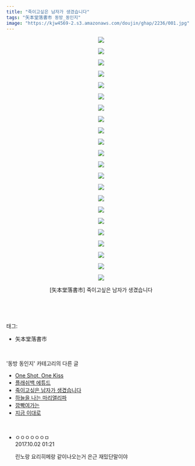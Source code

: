 ```yaml
---
title: "죽이고싶은 남자가 생겼습니다"
tags: "矢本堂落書市 동방_동인지"
image: "https://kjw4569-2.s3.amazonaws.com/doujin/ghap/2236/001.jpg"
---
```

<div class="article">
<p style="text-align: center; clear: none; float: none;"><img src="{{ site.imgserver9 }}/ghap/2236/001.jpg"/></p>
<p style="text-align: center; clear: none; float: none;"><img src="{{ site.imgserver9 }}/ghap/2236/002.jpg"/></p>
<p style="text-align: center; clear: none; float: none;"><img src="{{ site.imgserver9 }}/ghap/2236/003.jpg"/></p>
<p style="text-align: center; clear: none; float: none;"><img src="{{ site.imgserver9 }}/ghap/2236/004.jpg"/></p>
<p style="text-align: center; clear: none; float: none;"><img src="{{ site.imgserver9 }}/ghap/2236/005.jpg"/></p>
<p style="text-align: center; clear: none; float: none;"><img src="{{ site.imgserver9 }}/ghap/2236/006.jpg"/></p>
<p style="text-align: center; clear: none; float: none;"><img src="{{ site.imgserver9 }}/ghap/2236/007.jpg"/></p>
<p style="text-align: center; clear: none; float: none;"><img src="{{ site.imgserver9 }}/ghap/2236/008.jpg"/></p>
<p style="text-align: center; clear: none; float: none;"><img src="{{ site.imgserver9 }}/ghap/2236/009.jpg"/></p>
<p style="text-align: center; clear: none; float: none;"><img src="{{ site.imgserver9 }}/ghap/2236/010.jpg"/></p>
<p style="text-align: center; clear: none; float: none;"><img src="{{ site.imgserver9 }}/ghap/2236/011.jpg"/></p>
<p style="text-align: center; clear: none; float: none;"><img src="{{ site.imgserver9 }}/ghap/2236/012.jpg"/></p>
<p style="text-align: center; clear: none; float: none;"><img src="{{ site.imgserver9 }}/ghap/2236/013.jpg"/></p>
<p style="text-align: center; clear: none; float: none;"><img src="{{ site.imgserver9 }}/ghap/2236/014.jpg"/></p>
<p style="text-align: center; clear: none; float: none;"><img src="{{ site.imgserver9 }}/ghap/2236/015.jpg"/></p>
<p style="text-align: center; clear: none; float: none;"><img src="{{ site.imgserver9 }}/ghap/2236/016.jpg"/></p>
<p style="text-align: center; clear: none; float: none;"><img src="{{ site.imgserver9 }}/ghap/2236/017.jpg"/></p>
<p style="text-align: center; clear: none; float: none;"><img src="{{ site.imgserver9 }}/ghap/2236/018.jpg"/></p>
<p style="text-align: center; clear: none; float: none;"><img src="{{ site.imgserver9 }}/ghap/2236/019.jpg"/></p>
<p style="text-align: center; clear: none; float: none;"><img src="{{ site.imgserver9 }}/ghap/2236/020.jpg"/></p>
<p style="text-align: center; clear: none; float: none;"><img src="{{ site.imgserver9 }}/ghap/2236/021.jpg"/></p>
<p style="text-align: center; clear: none; float: none;"><img src="{{ site.imgserver9 }}/ghap/2236/022.jpg"/></p>
<p style="text-align: center; clear: none; float: none;">[矢本堂落書市] 죽이고싶은 남자가 생겼습니다</p>
<p><br/></p>
</div><br/>
<div class="tagTrail">
<p>태그: </p>
<ul>
<li>矢本堂落書市</li>
</ul>
</div><br/>
<div class="another">
<p>'동방 동인지' 카테고리의 다른 글</p>
<ul>
<li><a href="/ghap_2239">One Shot, One Kiss</a></li>
<li><a href="/ghap_2238">플래쉬백 에튜드</a></li>
<li><a href="/ghap_2236">죽이고싶은 남자가 생겼습니다</a></li>
<li><a href="/ghap_2235">하늘을 나는 마리앨리파</a></li>
<li><a href="/ghap_2234">깜빡여가는</a></li>
<li><a href="/ghap_2232">지금 이대로</a></li>
</ul>
</div><br/>
<div class="cb_module cb_fluid">
<div class="cb_wrt cb_profile">
<div class="comment">
<ul>
<li class="cb_thumb_off" id="comment15094718">
<div class="cb_comment_area">
<div class="cb_info_area">
<div class="cb_section">
<span class="cb_nick_name">ㅇㅇㅇㅇㅇㅇㅁ</span>
</div>
<div class="cb_section">
<span class="cb_date">2017.10.02 01:21 </span>
</div>
</div>
<div class="cb_dsc_comment">
<p class="cb_dsc">
											린노랑 요리히메랑 같이나오는거 은근 재밌단말이야
										</p>
</div>
</div></li>
</ul>
</div>
</div><!-- commentList close -->
</div><br/>
